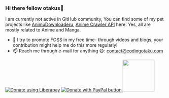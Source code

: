 ### Hi there fellow otakus👋
I am currently not active in GitHub community,
You can find some of my pet projects like [AnimuDownloaderu](https://github.com/codingotaku/Animu-Downloaderu), [Anime Crawler API](https://github.com/codingotaku/AnimeCrawlerAPI) here. Yes, all are mostly related to Anime and Manga.

- 🔭 I try to promote FOSS in my free time- through videos and blogs, your contribution might help me do this more regularly!
- 📫 Reach me through e-mail for anything 😄: contact@codingotaku.com

<a href="https://liberapay.com/codingotaku/donate" target="_blank"><img alt="Donate using Liberapay" src="https://liberapay.com/assets/widgets/donate.svg"></a>
<a href="https://paypal.me/otakucoding" target="_blank">
  <img src="https://codingotaku.com/icons/paypal_donate.gif" title="PayPal - The safer, easier way to pay online!" alt="Donate with PayPal button">
</a>
<a  href="https://www.patreon.com/bePatron?u=13678963" target="_blank">
    <img width="100" src="https://c5.patreon.com/external/logo/become_a_patron_button@2x.png">
</a>
<!--
**codingotaku/codingotaku** is a ✨ _special_ ✨ repository because its `README.md` (this file) appears on your GitHub profile.

Here are some ideas to get you started:

- 🔭 I’m currently working on ...
- 🌱 I’m currently learning ...
- 👯 I’m looking to collaborate on ...
- 🤔 I’m looking for help with ...
- 💬 Ask me about ...
- 📫 How to reach me: ...
- 😄 Pronouns: ...
- ⚡ Fun fact: ...
-->
